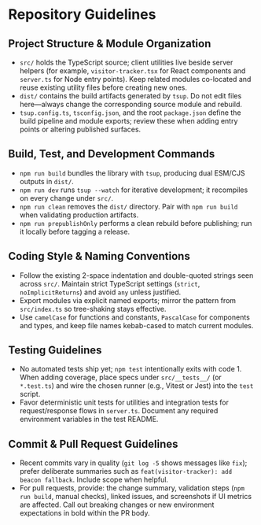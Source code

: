 # Repository Guidelines

## Project Structure & Module Organization
- `src/` holds the TypeScript source; client utilities live beside server helpers (for example, `visitor-tracker.tsx` for React components and `server.ts` for Node entry points). Keep related modules co-located and reuse existing utility files before creating new ones.
- `dist/` contains the build artifacts generated by `tsup`. Do not edit files here—always change the corresponding source module and rebuild.
- `tsup.config.ts`, `tsconfig.json`, and the root `package.json` define the build pipeline and module exports; review these when adding entry points or altering published surfaces.

## Build, Test, and Development Commands
- `npm run build` bundles the library with `tsup`, producing dual ESM/CJS outputs in `dist/`.
- `npm run dev` runs `tsup --watch` for iterative development; it recompiles on every change under `src/`.
- `npm run clean` removes the `dist/` directory. Pair with `npm run build` when validating production artifacts.
- `npm run prepublishOnly` performs a clean rebuild before publishing; run it locally before tagging a release.

## Coding Style & Naming Conventions
- Follow the existing 2-space indentation and double-quoted strings seen across `src/`. Maintain strict TypeScript settings (`strict`, `noImplicitReturns`) and avoid `any` unless justified.
- Export modules via explicit named exports; mirror the pattern from `src/index.ts` so tree-shaking stays effective.
- Use `camelCase` for functions and constants, `PascalCase` for components and types, and keep file names kebab-cased to match current modules.

## Testing Guidelines
- No automated tests ship yet; `npm test` intentionally exits with code 1. When adding coverage, place specs under `src/__tests__/` (or `*.test.ts`) and wire the chosen runner (e.g., Vitest or Jest) into the `test` script.
- Favor deterministic unit tests for utilities and integration tests for request/response flows in `server.ts`. Document any required environment variables in the test README.

## Commit & Pull Request Guidelines
- Recent commits vary in quality (`git log -5` shows messages like `fix`); prefer deliberate summaries such as `feat(visitor-tracker): add beacon fallback`. Include scope when helpful.
- For pull requests, provide: the change summary, validation steps (`npm run build`, manual checks), linked issues, and screenshots if UI metrics are affected. Call out breaking changes or new environment expectations in bold within the PR body.
